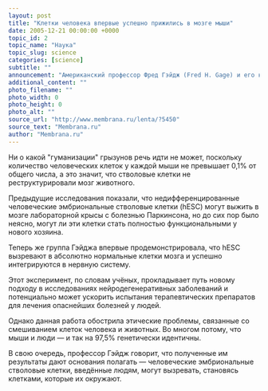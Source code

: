 ```yaml
---
layout: post
title: "Клетки человека впервые успешно прижились в мозге мыши"
date: 2005-12-21 00:00:00 +0000
topic_id: 2
topic_name: "Наука"
topic_slug: science
categories: [science]
subtitle: ""
announcement: "Американский профессор Фред Гэйдж (Fred H. Gage) и его коллеги-генетики из института биологии Солка (Salk Institute for Biological Studies) ввели по 100 тысяч человеческих эмбриональных стволовых клеток в мозги 14-дневных утробных плодов лабораторных мышей, чтобы создать реалистические модели неврологических нарушений, типа болезни Паркинсона."
additional_content: ""
photo_filename: ""
photo_width: 0
photo_height: 0
photo_alt: ""
source_url: "http://www.membrana.ru/lenta/?5450"
source_text: "Membrana.ru"
author: "Membrana.ru"
---
```

Ни о какой "гуманизации" грызунов речь идти не может, поскольку количество человеческих клеток у каждой мыши не превышает 0,1% от общего числа, а это значит, что стволовые клетки не реструктурировали мозг животного.

Предыдущие исследования показали, что недифференцированные человеческие эмбриональные стволовые клетки (hESC) могут выжить в мозге лабораторной крысы с болезнью Паркинсона, но до сих пор было неясно, могут ли эти клетки стать полностью функциональными у нового хозяина.

Теперь же группа Гэйджа впервые продемонстрировала, что hESC вызревают в абсолютно нормальные клетки мозга и успешно интегрируются в нервную систему.

Этот эксперимент, по словам учёных, прокладывает путь новому подходу в исследованиях нейродегенеративных заболеваний и потенциально может ускорить испытания терапевтических препаратов для лечения опаснейших болезней у людей.

Однако данная работа обострила этические проблемы, связанные со смешиванием клеток человека и животных. Во многом потому, что мыши и люди — и так на 97,5% генетически идентичны.

В свою очередь, профессор Гэйдж говорит, что полученные им результаты дают основания полагать — человеческие эмбриональные стволовые клетки, введённые людям, могут вызревать, становясь клетками, которые их окружают.
